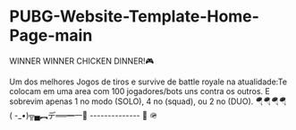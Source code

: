 # PUBG-Website-Template-Home-Page-main
WINNER WINNER CHICKEN DINNER!🎮

Um dos melhores Jogos de tiros e survive  de battle royale na atualidade:Te colocam em uma area com 100 jogadores/bots uns contra os outros. E sobrevim apenas 1 no modo (SOLO), 4 no (squad), ou 2 no (DUO).
🪂🪂🪂🪂  ( -_•)╦▄︻デ══━一💨 --------------  🎯 🪖
